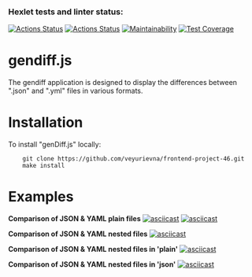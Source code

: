 ### Hexlet tests and linter status:
[![Actions Status](https://github.com/JokOut/frontend-project-46/workflows/hexlet-check/badge.svg)](https://github.com/veyurievna/frontend-project-46/actions)
[![Actions Status](https://github.com/JokOut/frontend-project-46/workflows/.github/workflows/genDiff.yml/badge.svg)](https://github.com/veyurievna/frontend-project-46/actions)
[![Maintainability](https://api.codeclimate.com/v1/badges/5d6980f03405c43a629f/maintainability)](https://codeclimate.com/github/veyurievna/frontend-project-46/maintainability)
[![Test Coverage](https://api.codeclimate.com/v1/badges/5d6980f03405c43a629f/test_coverage)](https://codeclimate.com/github/veyurievna/frontend-project-46/test_coverage)


# gendiff.js
The gendiff application is designed to display the differences between ".json" and ".yml" files in various formats.

# Installation
To install "genDiff.js" locally:
```
    git clone https://github.com/veyurievna/frontend-project-46.git
    make install
```

# Examples

**Comparison of JSON & YAML plain files**
[![asciicast](https://asciinema.org/a/FR8AMsa9ihPlIbwbqOSGZPLFk.svg)](https://asciinema.org/a/FR8AMsa9ihPlIbwbqOSGZPLFk)
[![asciicast](https://asciinema.org/a/uIT6069pkgrbEgUnPCOUmdW87.svg)](https://asciinema.org/a/uIT6069pkgrbEgUnPCOUmdW87)

**Comparison of JSON & YAML nested files**
[![asciicast](https://asciinema.org/a/vjVeqoTcnOzmC4RjcOYeDQuu4.svg)](https://asciinema.org/a/vjVeqoTcnOzmC4RjcOYeDQuu4)

**Comparison of JSON & YAML nested files in 'plain'**
[![asciicast](https://asciinema.org/a/8BXPXD5MqdWfLCLy2yhMpU7ua.svg)](https://asciinema.org/a/8BXPXD5MqdWfLCLy2yhMpU7ua)

**Comparison of JSON & YAML nested files in 'json'**
[![asciicast](https://asciinema.org/a/BlZUcs3M175uu2jpE8ajRHP5y.svg)](https://asciinema.org/a/BlZUcs3M175uu2jpE8ajRHP5y)